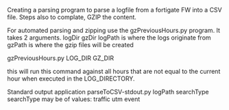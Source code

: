 Creating a parsing program to parse a logfile from a fortigate FW into a CSV file.
Steps also to complate, GZIP the content.

For automated parsing and zipping use the gzPreviousHours.py program.  It takes 2 arguments.  logDir gzDir
logPath is where the logs originate from
gzPath is where the gzip files will be created

gzPreviousHours.py LOG_DIR GZ_DIR

this will run this command against all hours that are not equal to the current hour when executed in the LOG_DIRECTORY. 

Standard output application
parseToCSV-stdout.py logPath searchType
searchType may be of values: traffic utm event

